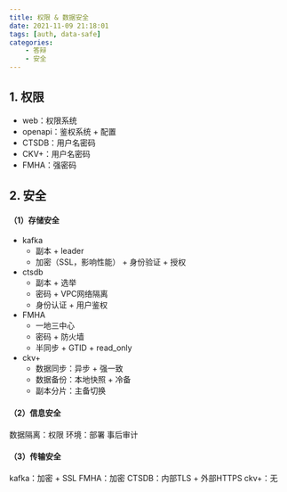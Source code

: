 ```yaml
---
title: 权限 & 数据安全
date: 2021-11-09 21:18:01
tags: [auth, data-safe]
categories:
	- 答辩
	- 安全
---
```

## 1. 权限

- web：权限系统
- openapi：鉴权系统 + 配置
- CTSDB：用户名密码
- CKV+：用户名密码
- FMHA：强密码

## 2. 安全

#### （1）存储安全
- kafka
	- 副本 + leader
	- 加密（SSL，影响性能） + 身份验证 + 授权
- ctsdb
	- 副本 + 选举
	- 密码 + VPC网络隔离
	- 身份认证 + 用户鉴权
- FMHA
	- 一地三中心
	- 密码 + 防火墙
	- 半同步 + GTID + read_only
- ckv+
	- 数据同步：异步 + 强一致
	- 数据备份：本地快照 + 冷备
	- 副本分片：主备切换

#### （2）信息安全
数据隔离：权限
环境：部署
事后审计

#### （3）传输安全
kafka：加密 + SSL
FMHA：加密
CTSDB：内部TLS + 外部HTTPS
ckv+：无
